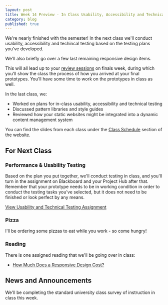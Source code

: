 ```yaml
---
layout: post
title: Week 14 Preview - In Class Usability, Accessibility and Technical Testing
category: blog
published: true
---
```


We're nearly finished with the semester!  In the next class we'll conduct usability, accessibility and techincal testing based on the testing plans you've developed.

We'll also briefly go over a few last remaining responsive design items.  

This will all lead up to your <a href="http://rwdkent.com/class/assignments/timeline-presentation/">review sessions</a> on finals week, during which you'll show the class the process of how you arrived at your final prototypes.  You'll have some time to work on the prototypes in class as well.

In the last class, we:

* Worked on plans for in-class usability, accessibility and technical testing
* Discussed pattern libraries and style guides
* Reviewed how your static websites might be integrated into a dynamic content management system

You can find the slides from each class under the [Class Schedule](http://rwdkent.com/class/schedule/) section of the website.

## For Next Class

### Performance & Usability Testing

Based on the plan you put together, we'll conduct testing in class, and you'll turn in the assignment on Blackboard and your Project Hub after that.  Remember that your prototype needs to be in working condition in order to conduct the testing tasks you've selected, but it does not need to be finished or look perfect by any means.

<a href="http://rwdkent.com/class/assignments/testing" class="button small">View Usability and Technical Testing Assignment</a>

### Pizza

I'll be ordering some pizzas to eat while you work - so come hungry!

### Reading

There is one assigned reading that we'll be going over in class:

* [How Much Does a Responsive Design Cost?](http://bradfrost.com/blog/web/how-much-does-a-responsive-web-design-cost/)

## News and Announcements

We'll be completing the standard university class survey of instruction in class this week. 
